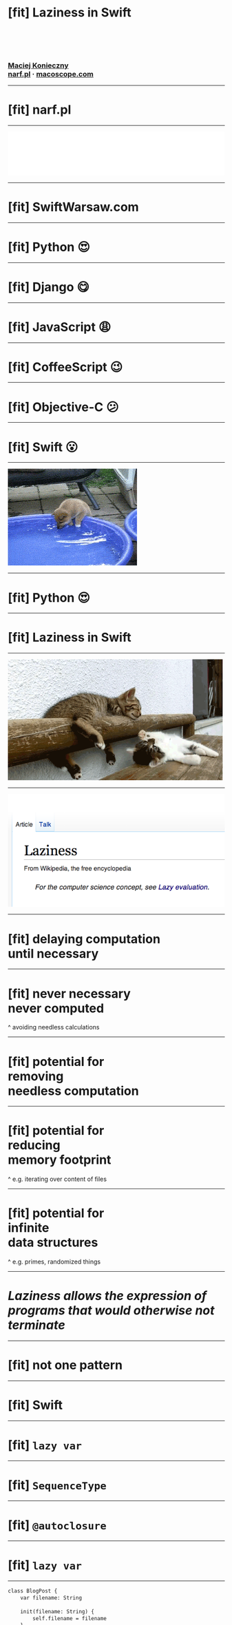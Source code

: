 # <br>
# <br>
# [fit] Laziness in Swift
# <br>

### [Maciej Konieczny](http://narf.pl/)<br>[narf.pl](http://narf.pl/) · [macoscope.com](http://macoscope.com)


---
# [fit] narf.pl

---
![fit](assets/macoscope.png)

---
# [fit] SwiftWarsaw.com

---
# [fit] Python :heart_eyes:

---
# [fit] Django :yum:

---
# [fit] JavaScript :weary:

---
# [fit] CoffeeScript :wink:

---
# [fit] Objective-C :confused:

---
# [fit] Swift :open_mouth:

---
![fit](assets/water.gif)

---
# [fit] Python :heart_eyes:

---
# [fit] Laziness in Swift

---
![fit](assets/catfall.gif)

---
![fit](assets/wikipedia.png)

---
# [fit] delaying computation<br>until necessary

---
# [fit] never necessary<br>never computed

^ avoiding needless calculations

---
# [fit] potential for<br>removing<br>needless computation

---
# [fit] potential for<br>reducing<br>memory footprint

^ e.g. iterating over content of files

---
# [fit] potential for<br>infinite<br>data structures

^ e.g. primes, randomized things

---
# *Laziness allows the expression of programs that would otherwise not terminate*

---
# [fit] not one pattern

---
# [fit] Swift

---
# [fit] `lazy var`

---
# [fit] `SequenceType`

---
# [fit] `@autoclosure`

---
# [fit] `lazy var`

---
    class BlogPost {
        var filename: String

        init(filename: String) {
            self.filename = filename
        }
    }

---
    class BlogPost {
        var filename: String
        var foo = Foo()

        init(filename: String) {
            self.filename = filename
        }
    }

---
    class BlogPost {
        var filename: String
        lazy var foo = Foo()

        init(filename: String) {
            self.filename = filename
        }
    }

---
    class BlogPost {
        var filename: String

        init(filename: String) {
            self.filename = filename
        }
    }

---
    class BlogPost {
        var filename: String
        lazy var markdown: String = {
            markdownForFile(self.filename)
        }()

        init(filename: String) {
            self.filename = filename
        }
    }

---
# [fit] `Swift.nil != ObjC.nil`

---
```
- (NSString *)markdown {
    if (!_markdown) {
        _markdown = markdownForFile(self.filename);
    }

    return _markdown;
}
```

---
# [fit] `SequenceType`

---
    for x in xs {
        // ...
    }

---
    for x in xs {
        // ...
    }

    var _g = xs.generate()
    while let x = _g.next() {
        // ...
    }

---
    class Integers: SequenceType {
        func generate() -> GeneratorOf<Int> {
            var n = -1
            return GeneratorOf { ++n }
        }
    }

---
    class Integers: SequenceType {
        func generate() -> GeneratorOf<Int> {
            var n = -1
            return GeneratorOf { ++n }
        }
    }

    for i in Integers() {
        println(i)  // 0, 1, 2, 3, ...
    }

---
    var integers = lazy(Integers())

---
    var integers = lazy(Integers())

    integers.filter
    integers.map

---
    extension LazySequence {
        var first: LazySequence.Generator.Element? {
            for x in self {
                return x
            }

            return nil
        }
    }

    integers.first!  // 0

---
    var x = integers

---
    var x = integers \
        .filter { $0 % 2 == 1 } \

---
    var x = integers \
        .filter { $0 % 2 == 1 } \
        .map { $0 * $0 }

---
    var x = integers \
        .filter { $0 % 2 == 1 } \
        .map { $0 * $0 } \
        .filter { $0 > 100 } \

---
    var x = integers \
        .filter { $0 % 2 == 1 } \
        .map { $0 * $0 } \
        .filter { $0 > 100 } \
        .first!

---
    var x = integers \
        .filter { $0 % 2 == 1 } \
        .map { $0 * $0 } \
        .filter { $0 > 100 } \
        .first!

    println(x)  // 121

---
    var x = integers.filter {
        return $0 % 2 == 1
    }.map {
        return $0 * $0
    }.filter {
        return $0 > 10
    }.first!

    println(x)  // 25

---
    var x = integers.filter {
        println("\n\($0)")
        println("even?")
        return $0 % 2 == 1
    }.map {
        println("square")
        return $0 * $0
    }.filter {
        println("threshold")
        return $0 > 10
    }.first!

    println(x)  // 25

---
    integers.filter { $0 % 2 == 1 } \
           .map { $0 * $0 }
           .filter { $0 > 10 } \
           .first!

    0 even?
    1 even? square threshold
    2 even?
    3 even? square threshold
    4 even?
    5 even? square threshold

---
# [fit] `@autoclosure`

---
    // without @autoclosure:
    f({ x })

    // with @autoclosure:
    f(x)

---
    func foo(bar: () -> ()) {
        bar()
    }

    foo({ println("baz") })

---
    func foo(bar: @autoclosure () -> ()) {
        bar()
    }

    foo(println("baz"))

---
# [fit] while not x / until x / dopóki x

---
    func dopóki(condition: @autoclosure () -> Bool,
                body: () -> ()) {
        if !condition() {
            body()
            dopóki(condition(), body)
        }
    }


    var i = 3

    dopóki (i == 0) {
        println(i)
        i -= 1
    }

---
# [fit] BTW: compiler performs<br>tail call optimisation

---
# :recycle:

---
# [fit] not one pattern

---
# [fit] removing<br>needless computation

---
# [fit] reducing<br>memory footprint

---
# [fit] expressiveness

---
    lazy var foo = Foo()

---
    lazy var markdown: String = {
        markdownForFile(self.filename)
    }()

---
    for x in xs {
        // ...
    }

    var _g = xs.generate()
    while let x = _g.next() {
        // ...
    }

---
    // without @autoclosure:
    f({ x })

    // with @autoclosure:
    f(x)

---
# [fit] *That's all folks!*

---
# [fit] narf.pl

---
![fit](assets/macoscope.png)

---
# References (1 of 2)

- *Understand and implement laziness*, Matt Might
  <http://matt.might.net/articles/implementing-laziness/>

- *WWDC 2014, Session 404: Advanced Swift*
  <https://developer.apple.com/videos/wwdc/2014/>

---
# References (2 of 2)

- *Lazy by name, lazy by nature*, airspeedvelocity
  <http://airspeedvelocity.net/2014/07/26/lazy-by-name-lazy-by-nature/>

- */r/aww*
  <http://www.panoptikos.com/r/aww/top>

---
# [fit] Questions?
